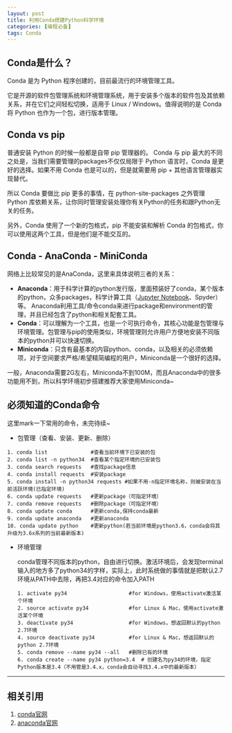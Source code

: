 ```yaml
---
layout: post
title: 利用Conda搭建Python科学环境
categories: [编程必备]
tags: Conda
---
```


## Conda是什么？
Conda 是为 Python 程序创建的，目前最流行的环境管理工具。

它是开源的软件包管理系统和环境管理系统，用于安装多个版本的软件包及其依赖关系，并在它们之间轻松切换，适用于 Linux / Windows。值得说明的是 Conda 将 Python 也作为一个包，进行版本管理。

## Conda vs pip
普通安装 Python 的时候一般都是自带 pip 管理器的。 Conda 与 pip 最大的不同之处是，当我们需要管理的packages不仅仅局限于 Python 语言时，Conda 是更好的选择。如果不用 Conda 也是可以的，但是就需要用 pip + 其他语言管理器实现替代。

所以 Conda 要做比 pip 更多的事情，在 python-site-packages 之外管理 Python 库依赖关系，让你同时管理安装处理你有关Python的任务和跟Python无关的任务。

另外，Conda 使用了一个新的包格式，pip 不能安装和解析 Conda 的包格式，你可以使用这两个工具，但是他们是不能交互的。

## Conda - AnaConda - MiniConda
网络上比较常见的是AnaConda，这里来具体说明三者的关系：

- **Anaconda**：用于科学计算的python发行版，里面预装好了conda，某个版本的python，众多packages，科学计算工具（[Jupyter Notebook](/blog/JupyterNotebook.html)、Spyder）等。 Anaconda利用工具/命令conda来进行package和environment的管理，并且已经包含了python和相关配套工具。
- **Conda**：可以理解为一个工具，也是一个可执行命令，其核心功能是包管理与环境管理。包管理与pip的使用类似，环境管理则允许用户方便地安装不同版本的python并可以快速切换。
- **Miniconda**：只含有最基本的内容python、conda，以及相关的必须依赖项，对于空间要求严格/希望精简编程的用户，Miniconda是一个很好的选择。

一般，Anaconda需要2G左右，Miniconda不到100M，而且Anaconda中的很多功能用不到，所以科学环境初步搭建推荐大家使用Miniconda~


## 必须知道的Conda命令
这里mark一下常用的命令，未完待续~

- 包管理（查看、安装、更新、删除）
```
1. conda list              #查看当前环境下已安装的包
2. conda list -n python34  #查看某个指定环境的已安装包
3. conda search requests   #查找package信息
4. conda install requests  #安装package
5. conda install -n python34 requests #如果不用-n指定环境名称，则被安装在当前活跃环境(已指定环境)
6. conda update requests   #更新package（可指定环境）
7. conda remove requests   #删除package（可指定环境）
8. conda update conda      #更新conda,保持conda最新
9. conda update anaconda   #更新anaconda
10. conda update python    #更新python(若当前环境是python3.6，conda会将其升级为3.6x系列的当前最新版本)
```


- 环境管理

    conda管理不同版本的python，自由进行切换。激活环境后，会发现terminal输入的地方多了python34的字样，实际上，此时系统做的事情就是把默认2.7环境从PATH中去除，再把3.4对应的命令加入PATH
    ```
    1. activate py34                    #for Windows，使用activate激活某个环境
    2. source activate py34             #for Linux & Mac，使用activate激活某个环境
    3. deactivate py34                  #for Windows，想返回默认的python 2.7环境
    4. source deactivate py34           #for Linux & Mac，想返回默认的python 2.7环境
    5. conda remove --name py34 --all   #删除已有的环境
    6. conda create --name py34 python=3.4  # 创建名为py34的环境，指定Python版本是3.4（不用管是3.4.x，conda会自动寻找3.4.x中的最新版本）
    ```


---
## 相关引用
1. [conda官网](https://conda.io/en/latest/)
2. [anaconda官网](https://www.anaconda.com/)